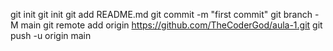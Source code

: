 git init
git init
git add README.md
git commit -m "first commit"
git branch -M main
git remote add origin https://github.com/TheCoderGod/aula-1.git
git push -u origin main